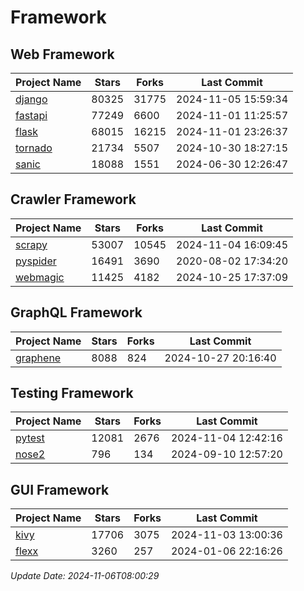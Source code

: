 # Framework

## Web Framework
| Project Name | Stars | Forks | Last Commit |
| ------------ | ----- | ----- | ----------- |
| [django](https://github.com/django/django) | 80325 | 31775 | 2024-11-05 15:59:34 |
| [fastapi](https://github.com/fastapi/fastapi) | 77249 | 6600 | 2024-11-01 11:25:57 |
| [flask](https://github.com/pallets/flask) | 68015 | 16215 | 2024-11-01 23:26:37 |
| [tornado](https://github.com/tornadoweb/tornado) | 21734 | 5507 | 2024-10-30 18:27:15 |
| [sanic](https://github.com/sanic-org/sanic) | 18088 | 1551 | 2024-06-30 12:26:47 |

## Crawler Framework
| Project Name | Stars | Forks | Last Commit |
| ------------ | ----- | ----- | ----------- |
| [scrapy](https://github.com/scrapy/scrapy) | 53007 | 10545 | 2024-11-04 16:09:45 |
| [pyspider](https://github.com/binux/pyspider) | 16491 | 3690 | 2020-08-02 17:34:20 |
| [webmagic](https://github.com/code4craft/webmagic) | 11425 | 4182 | 2024-10-25 17:37:09 |

## GraphQL Framework
| Project Name | Stars | Forks | Last Commit |
| ------------ | ----- | ----- | ----------- |
| [graphene](https://github.com/graphql-python/graphene) | 8088 | 824 | 2024-10-27 20:16:40 |

## Testing Framework
| Project Name | Stars | Forks | Last Commit |
| ------------ | ----- | ----- | ----------- |
| [pytest](https://github.com/pytest-dev/pytest) | 12081 | 2676 | 2024-11-04 12:42:16 |
| [nose2](https://github.com/nose-devs/nose2) | 796 | 134 | 2024-09-10 12:57:20 |

## GUI Framework
| Project Name | Stars | Forks | Last Commit |
| ------------ | ----- | ----- | ----------- |
| [kivy](https://github.com/kivy/kivy) | 17706 | 3075 | 2024-11-03 13:00:36 |
| [flexx](https://github.com/flexxui/flexx) | 3260 | 257 | 2024-01-06 22:16:26 |

*Update Date: 2024-11-06T08:00:29*